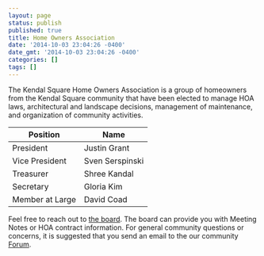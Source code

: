 ```yaml
---
layout: page
status: publish
published: true
title: Home Owners Association
date: '2014-10-03 23:04:26 -0400'
date_gmt: '2014-10-03 23:04:26 -0400'
categories: []
tags: []
---
```


The Kendal Square Home Owners Association is a group of homeowners from the Kendal Square community that have been 
elected to manage HOA laws, architectural and landscape decisions, management of maintenance, and organization of 
community activities.

| Position               | Name                   |
| ---------------------- | ---------------------- |
| President              | Justin Grant           |
| Vice President         | Sven Serspinski        |
| Treasurer              | Shree Kandal           |
| Secretary              | Gloria Kim             |
| Member at Large        | David Coad             |


Feel free to reach out to [the board](home@kendallsquare.com).  The board can provide you with Meeting Notes or 
HOA contract information.  For general community questions or concerns, it is suggested that you send an email to the 
our community [Forum](https://groups.google.com/forum/#!forum/kendallsquare).
